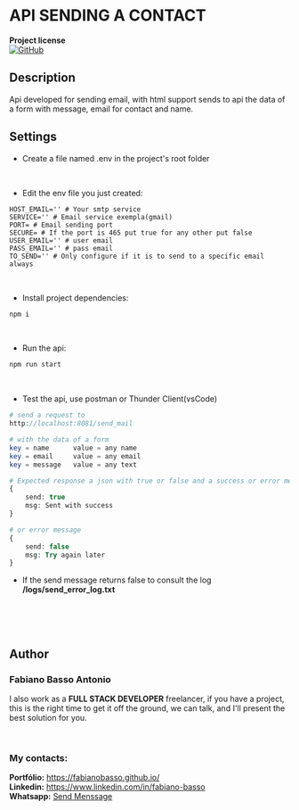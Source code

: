 
# API SENDING A CONTACT

**Project license**   
[![GitHub](https://img.shields.io/github/license/fabianobasso/Jogo_De_Xadrez)](https://github.com/fabianobasso/api_send_email/blob/master/LICENSE) 

## Description
Api developed for sending email, with html support sends to api the data of a form with message, email for contact and name.

## Settings
- Create a file named .env in the project's root folder

<br>

- Edit the env file you just created:
```env
HOST_EMAIL='' # Your smtp service
SERVICE='' # Email service exempla(gmail)
PORT= # Email sending port
SECURE= # If the port is 465 put true for any other put false
USER_EMAIL='' # user email
PASS_EMAIL='' # pass email
TO_SEND='' # Only configure if it is to send to a specific email always

```

<br>

- Install project dependencies:
```bash
npm i
```

<br>

- Run the api:
```bash
npm run start
```

<br>

- Test the api, use postman or Thunder Client(vsCode)
```php
# send a request to
http://localhost:8081/send_mail

# with the data of a form
key = name      value = any name
key = email     value = any email
key = message   value = any text

# Expected response a json with true or false and a success or error message
{
    send: true
    msg: Sent with success
}

# or error message
{
    send: false
    msg: Try again later
}
```

- If the send message returns false to consult the log **/logs/send_error_log.txt**


<br>
<br>
<br>

## Author

### **Fabiano Basso Antonio**

I also work as a **FULL STACK DEVELOPER** freelancer, if you have a project, this is the right time to get it off the ground, we can talk, and I'll present the best solution for you.

<br>

### My contacts:
**Portfólio:** https://fabianobasso.github.io/
<br>
**Linkedin:** https://www.linkedin.com/in/fabiano-basso
<br>
**Whatsapp:** [Send Menssage](https://api.whatsapp.com/send?phone=5519999979098)
